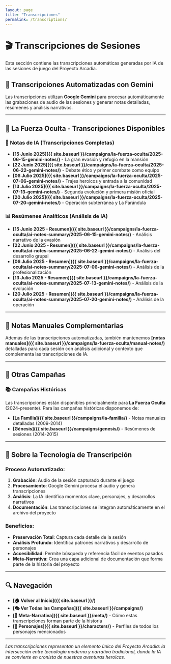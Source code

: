 ```yaml
---
layout: page
title: "Transcripciones"
permalink: /transcriptions/
---
```


# 🎬 Transcripciones de Sesiones

Esta sección contiene las transcripciones automáticas generadas por IA de las sesiones de juego del Proyecto Arcadia.

## 🤖 Transcripciones Automatizadas con Gemini

Las transcripciones utilizan **Google Gemini** para procesar automáticamente las grabaciones de audio de las sesiones y generar notas detalladas, resúmenes y análisis narrativos.

---

## 📅 La Fuerza Oculta - Transcripciones Disponibles

### 🎯 Notas de IA (Transcripciones Completas)

- **[15 Junio 2025]({{ site.baseurl }}/campaigns/la-fuerza-oculta/2025-06-15-gemini-notes/)** - La gran evasión y refugio en la mansión
- **[22 Junio 2025]({{ site.baseurl }}/campaigns/la-fuerza-oculta/2025-06-22-gemini-notes/)** - Debate ético y primer combate como equipo  
- **[06 Julio 2025]({{ site.baseurl }}/campaigns/la-fuerza-oculta/2025-07-06-gemini-notes/)** - Trajes heroicos y entrada a la comunidad
- **[13 Julio 2025]({{ site.baseurl }}/campaigns/la-fuerza-oculta/2025-07-13-gemini-notes/)** - Segunda evolución y primera misión oficial
- **[20 Julio 2025]({{ site.baseurl }}/campaigns/la-fuerza-oculta/2025-07-20-gemini-notes/)** - Operación subterránea y La Farándula

### 📊 Resúmenes Analíticos (Análisis de IA)

- **[15 Junio 2025 - Resumen]({{ site.baseurl }}/campaigns/la-fuerza-oculta/ai-notes-summary/2025-06-15-gemini-notes/)** - Análisis narrativo de la evasión
- **[22 Junio 2025 - Resumen]({{ site.baseurl }}/campaigns/la-fuerza-oculta/ai-notes-summary/2025-06-22-gemini-notes/)** - Análisis del desarrollo grupal
- **[06 Julio 2025 - Resumen]({{ site.baseurl }}/campaigns/la-fuerza-oculta/ai-notes-summary/2025-07-06-gemini-notes/)** - Análisis de la profesionalización
- **[13 Julio 2025 - Resumen]({{ site.baseurl }}/campaigns/la-fuerza-oculta/ai-notes-summary/2025-07-13-gemini-notes/)** - Análisis de la evolución
- **[20 Julio 2025 - Resumen]({{ site.baseurl }}/campaigns/la-fuerza-oculta/ai-notes-summary/2025-07-20-gemini-notes/)** - Análisis de la operación

---

## 📝 Notas Manuales Complementarias

Además de las transcripciones automatizadas, también mantenemos **[notas manuales]({{ site.baseurl }}/campaigns/la-fuerza-oculta/manual-notes/)** detalladas para cada sesión con análisis adicional y contexto que complementa las transcripciones de IA.

---

## 🔄 Otras Campañas

### 📚 Campañas Históricas

Las transcripciones están disponibles principalmente para **La Fuerza Oculta** (2024-presente). Para las campañas históricas disponemos de:

- **[La Familia]({{ site.baseurl }}/campaigns/la-familia/)** - Notas manuales detalladas (2009-2014)
- **[Génesis]({{ site.baseurl }}/campaigns/genesis/)** - Resúmenes de sesiones (2014-2015)

---

## 🤖 Sobre la Tecnología de Transcripción

### Proceso Automatizado:
1. **Grabación**: Audio de la sesión capturado durante el juego
2. **Procesamiento**: Google Gemini procesa el audio y genera transcripciones
3. **Análisis**: La IA identifica momentos clave, personajes, y desarrollos narrativos
4. **Documentación**: Las transcripciones se integran automáticamente en el archivo del proyecto

### Beneficios:
- **Preservación Total**: Captura cada detalle de la sesión
- **Análisis Profundo**: Identifica patrones narrativos y desarrollo de personajes
- **Accesibilidad**: Permite búsqueda y referencia fácil de eventos pasados
- **Meta-Narrativa**: Crea una capa adicional de documentación que forma parte de la historia del proyecto

---

## 🔍 Navegación

- **[🏠 Volver al Inicio]({{ site.baseurl }}/)**
- **[🎭 Ver Todas las Campañas]({{ site.baseurl }}/campaigns/)**
- **[🤖 Meta-Narrativa]({{ site.baseurl }}/meta/)** - Cómo estas transcripciones forman parte de la historia
- **[👥 Personajes]({{ site.baseurl }}/characters/)** - Perfiles de todos los personajes mencionados

---

*Las transcripciones representan un elemento único del Proyecto Arcadia: la intersección entre tecnología moderna y narrativa tradicional, donde la IA se convierte en cronista de nuestras aventuras heroicas.*